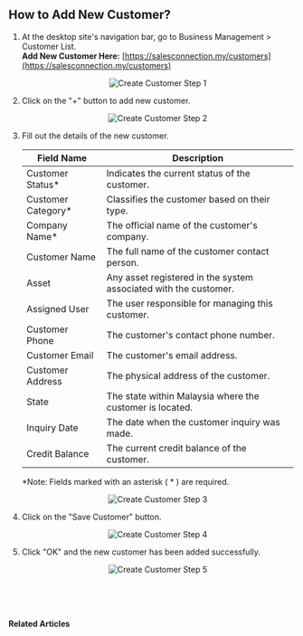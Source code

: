 ## How to Add New Customer?
    
  1. At the desktop site's navigation bar, go to Business Management > Customer List.<br>
     **Add New Customer Here:** [https://salesconnection.my/customers](https://salesconnection.my/customers)<br>
     
     <p align="center">
       <img src="img/Create_Customer_Step_1.png" alt="Create Customer Step 1">
     </p>

  2. Click on the "+" button to add new customer.<br>

     <p align="center">
       <img src="img/Create_Customer_Step_2.png" alt="Create Customer Step 2">
     </p>

  3. Fill out the details of the new customer.<br>

     | Field Name| Description |
     |-------|---------|
     | Customer Status* | Indicates the current status of the customer. |
     | Customer Category* | Classifies the customer based on their type. |
     | Company Name* | The official name of the customer's company. |
     | Customer Name | The full name of the customer contact person. |
     | Asset | Any asset registered in the system associated with the customer. |
     | Assigned User | The user responsible for managing this customer. |
     | Customer Phone | The customer's contact phone number. |
     | Customer Email | The customer's email address. |
     | Customer Address | The physical address of the customer. |
     | State | The state within Malaysia where the customer is located. |
     | Inquiry Date | The date when the customer inquiry was made. |
     | Credit Balance | The current credit balance of the customer. |
     
     *Note: Fields marked with an asterisk ( * ) are required.<br>
     
     <p align="center">
       <img src="img/Create_Customer_Step_3.png" alt="Create Customer Step 3">
     </p>

4. Click on the "Save Customer" button.<br>

     <p align="center">
       <img src="img/Create_Customer_Step_4.png" alt="Create Customer Step 4">
     </p>

5. Click "OK" and the new customer has been added successfully.<br>

     <p align="center">
       <img src="img/Create_Customer_Step_5.png" alt="Create Customer Step 5">
     </p>
     <br><br><br>

**Related Articles**<br>
